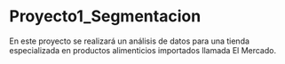 # Proyecto1_Segmentacion
En este proyecto se realizará un análisis de datos para una tienda especializada en productos alimenticios importados llamada El Mercado.
